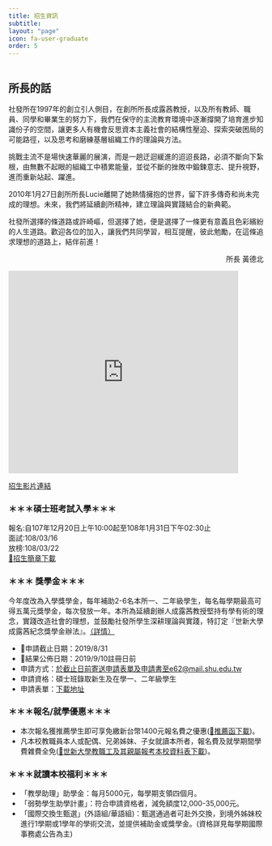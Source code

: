 ```yaml
---
title: 招生資訊
subtitle: 
layout: "page"
icon: fa-user-graduate
order: 5
---
```


<span class="image"><img src="{{ 'assets/images/stillopen.jpg' | relative_url }}" alt="" /></span>

## 所長的話

社發所在1997年的創立引人側目，在創所所長成露茜教授，以及所有教師、職員、同學和畢業生的努力下，我們在保守的主流教育環境中逐漸撐開了培育進步知識份子的空間，讓更多人有機會反思資本主義社會的結構性壓迫、探索突破困局的可能路徑，以及思考和磨練基層組織工作的理論與方法。

挑戰主流不是場快速華麗的展演，而是一趟迂迴緩進的迢迢長路，必須不斷向下紮根，由無數不起眼的組織工中積累能量，並從不斷的挫敗中鍛鍊意志、提升視野，進而重新站起、躍進。

2010年1月27日創所所長Lucie離開了她熱情擁抱的世界，留下許多傳奇和尚未完成的理想。未來，我們將延續創所精神，建立理論與實踐結合的新典範。

社發所選擇的條道路或許崎嶇，但選擇了她，便是選擇了一條更有意義且色彩繽紛的人生道路。歡迎各位的加入，讓我們共同學習，相互提醒，彼此勉勵，在這條追求理想的道路上，結伴前進！

<p align="right">所長 黃德北  </p>

<iframe width="90%" height="400" src="https://www.youtube.com/embed/PAXZF5wAjzU" frameborder="0" allow="accelerometer; autoplay; encrypted-media; gyroscope; picture-in-picture" allowfullscreen></iframe>

[招生影片連結](https://youtu.be/PAXZF5wAjzU)

### ＊＊＊碩士班考試入學＊＊＊

報名:自107年12月20日上午10:00起至108年1月31日下午02:30止  
面試:108/03/16  
放榜:108/03/22  
[📄招生簡章下載](download/108碩士班招生簡章(公告).pdf)

### ＊＊＊ 獎學金＊＊＊ 

今年度改為入學獎學金，每年補助2-6名本所一、二年級學生，每名每學期最高可得五萬元獎學金，每次發放一年。本所為延續創辦人成露茜教授堅持有學有術的理念，實踐改造社會的理想，並鼓勵社發所學生深耕理論與實踐，特訂定『世新大學成露茜紀念獎學金辦法』。[（詳情）](rules/scholarship.html)

- 📅申請截止日期：2019/8/31
- 📅結果公佈日期：2019/9/10註冊日前
- 申請方式：於截止日前寄送申請表單及申請書至e62@mail.shu.edu.tw
- 申請資格：碩士班錄取新生及在學一、二年級學生
- 申請表單：[下載地址](https://e62.shu.edu.tw/download/form991125.doc)

### ＊＊＊報名/就學優惠＊＊＊

- 本次報名獲推薦學生即可享免繳新台幣1400元報名費之優惠([📝推薦函下載](download/碩士班入學推薦函.docx))。
- 凡本校教職員本人或配偶、兄弟姊妹、子女就讀本所者，報名費及就學期間學費雜費全免([📝世新大學教職工及其親屬報考本校資料表下載](download/教職工及其親屬資料表.doc))。

### ＊＊＊就讀本校福利＊＊＊
- 「教學助理」助學金：每月5000元，每學期支領四個月。
- 「弱勢學生助學計畫」：符合申請資格者，減免額度12,000-35,000元。
- 「國際交換生甄選」(外語組/華語組)：甄選通過者可赴外交換，到境外姊妹校進行1學期或1學年的學術交流，並提供補助金或獎學金。(資格詳見每學期國際事務處公告為主)
	
